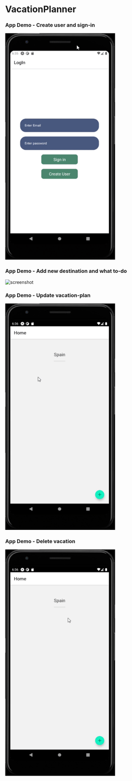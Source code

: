 # VacationPlanner

### App Demo - Create user and sign-in 
<img src="signin.gif" alt="screenshot" width="350"/>


### App Demo - Add new destination and what to-do
<img src="/AppDemoGifcreate.gif" alt="screenshot" width="350"/>

### App Demo - Update vacation-plan
<img src="/AppDemoGif/update.gif" alt="screenshot" width="350"/>

### App Demo - Delete vacation
<img src="delete.gif" alt="screenshot" width="350"/>

